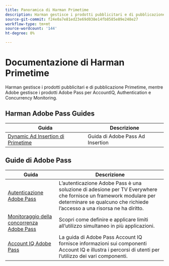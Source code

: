 ```yaml
---
title: Panoramica di Harman Primetime
description: Harman gestisce i prodotti pubblicitari e di pubblicazione Primetime, mentre Adobe gestisce i prodotti Adobe Pass per AccountIQ, Authentication e Concurrency Monitoring.
source-git-commit: f24e0a7e81ed23e69d038e14fb8585e89e248e27
workflow-type: tm+mt
source-wordcount: '144'
ht-degree: 0%

---
```


# Documentazione di Harman Primetime

<!--
NOTE: Don't change Primetime to Pass in this file. All the stuff that belongs to Harman is still Primetime.
-->

Harman gestisce i prodotti pubblicitari e di pubblicazione Primetime, mentre Adobe gestisce i prodotti Adobe Pass per AccountIQ, Authentication e Concurrency Monitoring.

## Harman Adobe Pass Guides

| Guida | Descrizione |
|--- |--- |
| [Dynamic Ad Insertion di Primetime](https://experienceleague.adobe.com/docs/primetime/ad-insertion/home.html) | Guida di Adobe Pass Ad Insertion |

## Guide di Adobe Pass

| Guida | Descrizione |
|--- |--- |
| [Autenticazione Adobe Pass](/help/authentication/home.md) | L’autenticazione Adobe Pass è una soluzione di adesione per TV Everywhere che fornisce un framework modulare per determinare se qualcuno che richiede l’accesso a una risorsa ne ha diritto. |
| [Monitoraggio della concorrenza Adobe Pass](/help/concurrency-monitoring/cm-home.md) | Scopri come definire e applicare limiti all’utilizzo simultaneo in più applicazioni. |
| [Account IQ Adobe Pass](/help/accountiq/home.md) | La guida di Adobe Pass Account IQ fornisce informazioni sui componenti Account IQ e illustra i percorsi di utenti per l’utilizzo dei vari componenti. |
